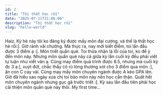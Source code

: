 ```yaml
---
id: 2
title: "Tôi thất học rồi"
date: "2025-07-11T21:06:00"
description: "Tôi thất học rồi"
slug: "hello-world"
---
```


Haiz. Kỳ hè này tôi ko đăng ký được mấy môn đại cương, và thế là thất học hè rồi:]. Giờ rảnh vãi chưởng. Mà thực ra, nay mới biết điểm, toi lần đầu được 3 điểm ạ :[. Môn triết quần què. Toi thừa nhận là lỗi của toi, ko để ý đến môn này. Nhưng môn quần què này cả giữa kỳ lần cuối kỳ đều phải viết tự luận như viết văn ạ. Cũng may điểm quá trình được 8.5, nhưng mà cuối kỳ đc 3 ạ:], xuýt đứt, chắc thầy cô rủ lòng thương xót cho 3 điểm qua môn :], ăn con C cay vãi. Cũng may mấy môn chuyên ngành được A kéo GPA lên. Giờ đã hiểu sao ngày xưa chị toi bảo môn này nên học cẩn thận. Quất hết môn chuyên ngành nhưng gục gã trước triết :[. Kỳ sau lần đầu tiên phải học cải thiện môn quần què này thôi. My first time...